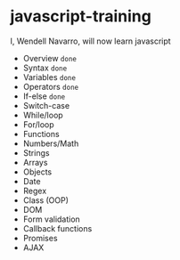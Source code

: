 # javascript-training
I, Wendell Navarro, will now learn javascript


- Overview `done`
- Syntax  `done`
- Variables  `done`
- Operators `done`
- If-else `done`
- Switch-case 
- While/loop 
- For/loop
- Functions 
- Numbers/Math 
- Strings 
- Arrays 
- Objects 
- Date
- Regex 
- Class (OOP)
- DOM 
- Form validation
- Callback functions 
- Promises
- AJAX
